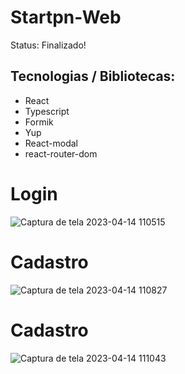 <h1> 
 Startpn-Web
</h1

<p> Status: Finalizado!</p>

<h2> Tecnologias / Bibliotecas: </h2>

+ React
+ Typescript
+ Formik
+ Yup
+ React-modal
+ react-router-dom

<h1> Login </h1>

![Captura de tela 2023-04-14 110515](https://user-images.githubusercontent.com/66790414/232067757-a5a7e081-8f89-4b67-8ced-0a916937b4b5.png)

<h1> Cadastro </h1>

![Captura de tela 2023-04-14 110827](https://user-images.githubusercontent.com/66790414/232068254-17a6877c-8007-4960-8c2e-a3b17b17ec98.png)

<h1> Cadastro </h1>

![Captura de tela 2023-04-14 111043](https://user-images.githubusercontent.com/66790414/232068737-06bc1418-95a2-41da-bde7-23202e3be217.png)

